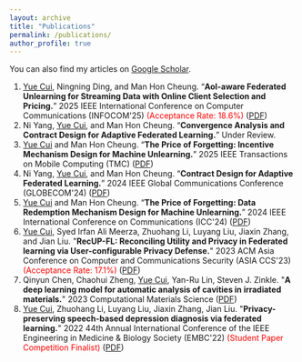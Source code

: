 ```yaml
---
layout: archive
title: "Publications"
permalink: /publications/
author_profile: true
---
```


You can also find my articles on [Google Scholar](https://scholar.google.com/citations?hl=zh-CN&user=L0_TB54AAAAJ).

1. <ins>Yue Cui</ins>, Ningning Ding, and Man Hon Cheung. “**AoI-aware Federated Unlearning for Streaming Data with Online Client Selection and Pricing.**” 2025 IEEE International Conference on Computer Communications (INFOCOM'25) <span style="color:red">(Acceptance Rate: 18.6%)</span> ([PDF](https://ieeexplore.ieee.org/document/11044760))
2. Ni Yang, <ins>Yue Cui</ins>, and Man Hon Cheung. “**Convergence Analysis and Contract Design for Adaptive Federated Learning.**” Under Review.
3. <ins>Yue Cui</ins> and Man Hon Cheung. “**The Price of Forgetting: Incentive Mechanism Design for Machine Unlearning.**” 2025 IEEE Transactions on Mobile Computing (TMC) ([PDF](https://ieeexplore.ieee.org/abstract/document/11049912))
4. Ni Yang, <ins>Yue Cui</ins>, and Man Hon Cheung. “**Contract Design for Adaptive Federated Learning.**” 2024 IEEE Global Communications Conference (GLOBECOM'24) ([PDF](https://ieeexplore.ieee.org/abstract/document/10901817))
5. <ins>Yue Cui</ins> and Man Hon Cheung. “**The Price of Forgetting: Data Redemption Mechanism Design for Machine Unlearning.**” 2024 IEEE International Conference on Communications (ICC'24) ([PDF](https://ieeexplore.ieee.org/abstract/document/10622287))
6. <ins>Yue Cui</ins>, Syed Irfan Ali Meerza, Zhuohang Li, Luyang Liu, Jiaxin Zhang, and Jian Liu. "**RecUP-FL: Reconciling Utility and Privacy in Federated learning via User-configurable Privacy Defense.**" 2023 ACM Asia Conference on Computer and Communications Security (ASIA CCS'23) <span style="color:red">(Acceptance Rate: 17.1%)</span> ([PDF](https://dl.acm.org/doi/pdf/10.1145/3579856.3582819))
7. Qinyun Chen, Chaohui Zheng, <ins>Yue Cui</ins>, Yan-Ru Lin, Steven J. Zinkle. "**A deep learning model for automatic analysis of cavities in irradiated materials.**" 2023 Computational Materials Science ([PDF](https://www.sciencedirect.com/science/article/abs/pii/S0927025623000678))
8. <ins>Yue Cui</ins>, Zhuohang Li, Luyang Liu, Jiaxin Zhang, Jian Liu. "**Privacy-preserving speech-based depression diagnosis via federated learning.**" 2022 44th Annual International Conference of the IEEE Engineering in Medicine & Biology Society (EMBC'22) <span style="color:red">(Student Paper Competition Finalist)</span> ([PDF](https://par.nsf.gov/servlets/purl/10386518))



